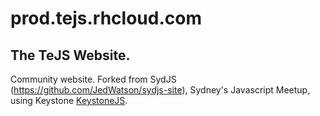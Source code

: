 prod.tejs.rhcloud.com
=========

## The TeJS Website.

Community website. Forked from SydJS (https://github.com/JedWatson/sydjs-site), Sydney's Javascript Meetup, using Keystone [KeystoneJS](http://keystonejs.com).